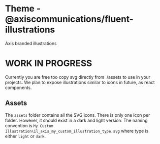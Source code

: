 # Theme - @axiscommunications/fluent-illustrations

Axis branded illustrations

# WORK IN PROGRESS

Currently you are free too copy svg directly from ./assets to use in your projects.
We plan to expose illustrations similar to icons in future, as react components.

## Assets

The `assets` folder contains all the SVG icons.
There is only one icon per folder. However, it should exist in a dark and light version.
The naming convention is `My Custom Illustration\il_axis_my_custom_illustration_type.svg` where type is either `light` or `dark`.
